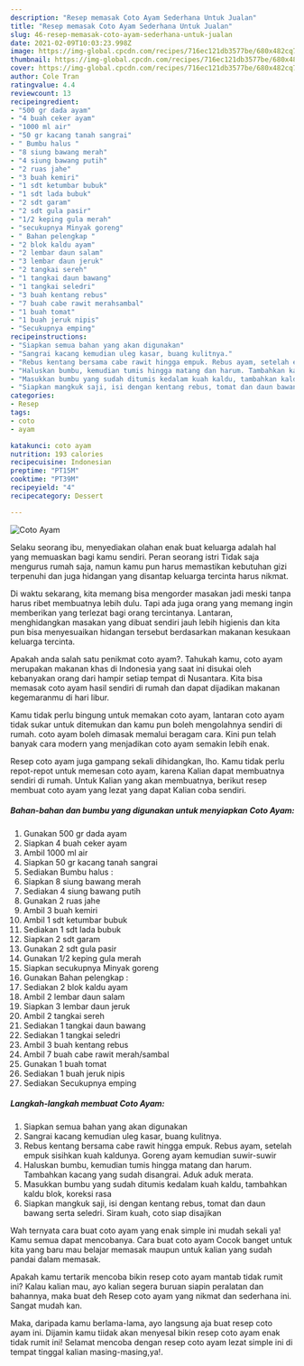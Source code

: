 ```yaml
---
description: "Resep memasak Coto Ayam Sederhana Untuk Jualan"
title: "Resep memasak Coto Ayam Sederhana Untuk Jualan"
slug: 46-resep-memasak-coto-ayam-sederhana-untuk-jualan
date: 2021-02-09T10:03:23.998Z
image: https://img-global.cpcdn.com/recipes/716ec121db3577be/680x482cq70/coto-ayam-foto-resep-utama.jpg
thumbnail: https://img-global.cpcdn.com/recipes/716ec121db3577be/680x482cq70/coto-ayam-foto-resep-utama.jpg
cover: https://img-global.cpcdn.com/recipes/716ec121db3577be/680x482cq70/coto-ayam-foto-resep-utama.jpg
author: Cole Tran
ratingvalue: 4.4
reviewcount: 13
recipeingredient:
- "500 gr dada ayam"
- "4 buah ceker ayam"
- "1000 ml air"
- "50 gr kacang tanah sangrai"
- " Bumbu halus "
- "8 siung bawang merah"
- "4 siung bawang putih"
- "2 ruas jahe"
- "3 buah kemiri"
- "1 sdt ketumbar bubuk"
- "1 sdt lada bubuk"
- "2 sdt garam"
- "2 sdt gula pasir"
- "1/2 keping gula merah"
- "secukupnya Minyak goreng"
- " Bahan pelengkap "
- "2 blok kaldu ayam"
- "2 lembar daun salam"
- "3 lembar daun jeruk"
- "2 tangkai sereh"
- "1 tangkai daun bawang"
- "1 tangkai seledri"
- "3 buah kentang rebus"
- "7 buah cabe rawit merahsambal"
- "1 buah tomat"
- "1 buah jeruk nipis"
- "Secukupnya emping"
recipeinstructions:
- "Siapkan semua bahan yang akan digunakan"
- "Sangrai kacang kemudian uleg kasar, buang kulitnya."
- "Rebus kentang bersama cabe rawit hingga empuk. Rebus ayam, setelah empuk sisihkan kuah kaldunya. Goreng ayam kemudian suwir-suwir"
- "Haluskan bumbu, kemudian tumis hingga matang dan harum. Tambahkan kacang yang sudah disangrai. Aduk aduk merata."
- "Masukkan bumbu yang sudah ditumis kedalam kuah kaldu, tambahkan kaldu blok, koreksi rasa"
- "Siapkan mangkuk saji, isi dengan kentang rebus, tomat dan daun bawang serta seledri. Siram kuah, coto siap disajikan"
categories:
- Resep
tags:
- coto
- ayam

katakunci: coto ayam 
nutrition: 193 calories
recipecuisine: Indonesian
preptime: "PT15M"
cooktime: "PT39M"
recipeyield: "4"
recipecategory: Dessert

---
```



![Coto Ayam](https://img-global.cpcdn.com/recipes/716ec121db3577be/680x482cq70/coto-ayam-foto-resep-utama.jpg)

Selaku seorang ibu, menyediakan olahan enak buat keluarga adalah hal yang memuaskan bagi kamu sendiri. Peran seorang istri Tidak saja mengurus rumah saja, namun kamu pun harus memastikan kebutuhan gizi terpenuhi dan juga hidangan yang disantap keluarga tercinta harus nikmat.

Di waktu  sekarang, kita memang bisa mengorder masakan jadi meski tanpa harus ribet membuatnya lebih dulu. Tapi ada juga orang yang memang ingin memberikan yang terlezat bagi orang tercintanya. Lantaran, menghidangkan masakan yang dibuat sendiri jauh lebih higienis dan kita pun bisa menyesuaikan hidangan tersebut berdasarkan makanan kesukaan keluarga tercinta. 



Apakah anda salah satu penikmat coto ayam?. Tahukah kamu, coto ayam merupakan makanan khas di Indonesia yang saat ini disukai oleh kebanyakan orang dari hampir setiap tempat di Nusantara. Kita bisa memasak coto ayam hasil sendiri di rumah dan dapat dijadikan makanan kegemaranmu di hari libur.

Kamu tidak perlu bingung untuk memakan coto ayam, lantaran coto ayam tidak sukar untuk ditemukan dan kamu pun boleh mengolahnya sendiri di rumah. coto ayam boleh dimasak memalui beragam cara. Kini pun telah banyak cara modern yang menjadikan coto ayam semakin lebih enak.

Resep coto ayam juga gampang sekali dihidangkan, lho. Kamu tidak perlu repot-repot untuk memesan coto ayam, karena Kalian dapat membuatnya sendiri di rumah. Untuk Kalian yang akan membuatnya, berikut resep membuat coto ayam yang lezat yang dapat Kalian coba sendiri.

<!--inarticleads1-->

##### Bahan-bahan dan bumbu yang digunakan untuk menyiapkan Coto Ayam:

1. Gunakan 500 gr dada ayam
1. Siapkan 4 buah ceker ayam
1. Ambil 1000 ml air
1. Siapkan 50 gr kacang tanah sangrai
1. Sediakan  Bumbu halus :
1. Siapkan 8 siung bawang merah
1. Sediakan 4 siung bawang putih
1. Gunakan 2 ruas jahe
1. Ambil 3 buah kemiri
1. Ambil 1 sdt ketumbar bubuk
1. Sediakan 1 sdt lada bubuk
1. Siapkan 2 sdt garam
1. Gunakan 2 sdt gula pasir
1. Gunakan 1/2 keping gula merah
1. Siapkan secukupnya Minyak goreng
1. Gunakan  Bahan pelengkap :
1. Sediakan 2 blok kaldu ayam
1. Ambil 2 lembar daun salam
1. Siapkan 3 lembar daun jeruk
1. Ambil 2 tangkai sereh
1. Sediakan 1 tangkai daun bawang
1. Sediakan 1 tangkai seledri
1. Ambil 3 buah kentang rebus
1. Ambil 7 buah cabe rawit merah/sambal
1. Gunakan 1 buah tomat
1. Sediakan 1 buah jeruk nipis
1. Sediakan Secukupnya emping




<!--inarticleads2-->

##### Langkah-langkah membuat Coto Ayam:

1. Siapkan semua bahan yang akan digunakan
1. Sangrai kacang kemudian uleg kasar, buang kulitnya.
1. Rebus kentang bersama cabe rawit hingga empuk. Rebus ayam, setelah empuk sisihkan kuah kaldunya. Goreng ayam kemudian suwir-suwir
1. Haluskan bumbu, kemudian tumis hingga matang dan harum. Tambahkan kacang yang sudah disangrai. Aduk aduk merata.
1. Masukkan bumbu yang sudah ditumis kedalam kuah kaldu, tambahkan kaldu blok, koreksi rasa
1. Siapkan mangkuk saji, isi dengan kentang rebus, tomat dan daun bawang serta seledri. Siram kuah, coto siap disajikan




Wah ternyata cara buat coto ayam yang enak simple ini mudah sekali ya! Kamu semua dapat mencobanya. Cara buat coto ayam Cocok banget untuk kita yang baru mau belajar memasak maupun untuk kalian yang sudah pandai dalam memasak.

Apakah kamu tertarik mencoba bikin resep coto ayam mantab tidak rumit ini? Kalau kalian mau, ayo kalian segera buruan siapin peralatan dan bahannya, maka buat deh Resep coto ayam yang nikmat dan sederhana ini. Sangat mudah kan. 

Maka, daripada kamu berlama-lama, ayo langsung aja buat resep coto ayam ini. Dijamin kamu tiidak akan menyesal bikin resep coto ayam enak tidak rumit ini! Selamat mencoba dengan resep coto ayam lezat simple ini di tempat tinggal kalian masing-masing,ya!.

